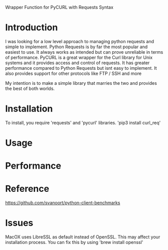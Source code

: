 Wrapper Function for PyCURL with Requests Syntax

# Introduction
I was looking for a low level approach to managing python requests and simple to implement. 
Python Requests is by far the most popular and easiest to use. It always works as intended but can prove unreliable in terms of performance.
PyCURL is a great wrapper for the Curl library for Unix systems and it provides access and control of requests. It has greater performance compared to Python Requests but isnt easy to implement. It also provides support for other protocols like FTP / SSH and more

My intention is to make a simple library that marries the two and provides the best of both worlds.

# Installation
To install, you require 'requests' and 'pycurl' libraries.
'pip3 install curl_req'

# Usage

# Performance

# Reference
https://github.com/svanoort/python-client-benchmarks

# Issues
MacOX uses LibreSSL as default instead of OpenSSL. This may affect your installation process. You can fix this by using 'brew install openssl' 